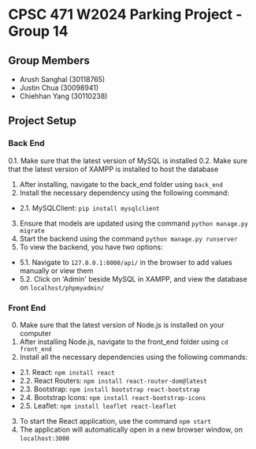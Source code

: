 # CPSC 471 W2024 Parking Project - Group 14
## Group Members
- Arush Sanghal (30118765)
- Justin Chua (30098941)
- Chiehhan Yang (30110238)
## Project Setup
### Back End
0.1. Make sure that the latest version of MySQL is installed
0.2. Make sure that the latest version of XAMPP is installed to host the database
1. After installing, navigate to the back_end folder using `back_end`
2. Install the necessary dependency using the following command:
- 2.1. MySQLClient: `pip install mysqlclient`
3. Ensure that models are updated using the command `python manage.py migrate`
4. Start the backend using the command `python manage.py runserver`
5. To view the backend, you have two options:
- 5.1. Navigate to `127.0.0.1:8000/api/` in the browser to add values manually or view them
- 5.2. Click on 'Admin' beside MySQL in XAMPP, and view the database on `localhost/phpmyadmin/`

### Front End
0. Make sure that the latest version of Node.js is installed on your computer
1. After installing Node.js, navigate to the front_end folder using `cd front_end`
2. Install all the necessary dependencies using the following commands:
- 2.1. React: `npm install react`
- 2.2. React Routers: `npm install react-router-dom@latest`
- 2.3. Bootstrap: `npm install bootstrap react-bootstrap`
- 2.4. Bootstrap Icons: `npm install react-bootstrap-icons`
- 2.5. Leaflet: `npm install leaflet react-leaflet`
 3. To start the React application, use the command `npm start`
 4. The application will automatically open in a new browser window, on `localhost:3000`

 
